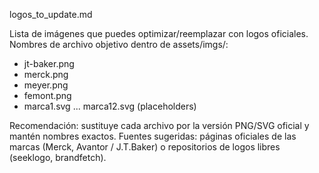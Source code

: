 
logos_to_update.md

Lista de imágenes que puedes optimizar/reemplazar con logos oficiales.
Nombres de archivo objetivo dentro de assets/imgs/:
- jt-baker.png
- merck.png
- meyer.png
- femont.png
- marca1.svg ... marca12.svg (placeholders)

Recomendación: sustituye cada archivo por la versión PNG/SVG oficial y mantén nombres exactos.
Fuentes sugeridas: páginas oficiales de las marcas (Merck, Avantor / J.T.Baker) o repositorios de logos libres (seeklogo, brandfetch).
